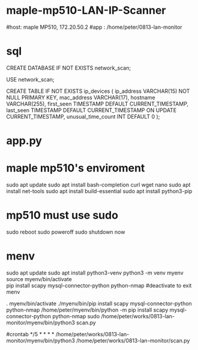 # maple-mp510-LAN-IP-Scanner

#host: maple MP510, 172.20.50.2
#app : /home/peter/0813-lan-monitor
# sql
CREATE DATABASE IF NOT EXISTS network_scan;

USE network_scan;

CREATE TABLE IF NOT EXISTS ip_devices (
    ip_address VARCHAR(15) NOT NULL PRIMARY KEY,
    mac_address VARCHAR(17),
    hostname VARCHAR(255),
    first_seen TIMESTAMP DEFAULT CURRENT_TIMESTAMP,
    last_seen TIMESTAMP DEFAULT CURRENT_TIMESTAMP ON UPDATE CURRENT_TIMESTAMP,
    unusual_time_count INT DEFAULT 0
);

# app.py


# maple mp510's enviroment
sudo apt update
sudo apt install bash-completion curl wget nano
sudo apt install net-tools
sudo apt install build-essential
sudo apt install python3-pip

# mp510 must use sudo
sudo reboot
sudo poweroff
sudo shutdown now

# menv
sudo apt update
sudo apt install python3-venv
python3 -m venv myenv
source myenv/bin/activate  
pip install scapy mysql-connector-python python-nmap  #deactivate to exit menv

. myenv/bin/activate
./myenv/bin/pip install scapy mysql-connector-python python-nmap
/home/peter/myenv/bin/python -m pip install scapy mysql-connector-python python-nmap
sudo /home/peter/works/0813-lan-monitor/myenv/bin/python3 scan.py

#crontab
*/5 * * * * /home/peter/works/0813-lan-monitor/myenv/bin/python3 /home/peter/works/0813-lan-monitor/scan.py





